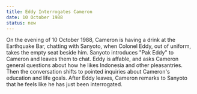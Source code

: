```yaml
---
title: Eddy Interrogates Cameron
date: 10 October 1988 
status: new
---
```


On the evening of 10 October 1988, Cameron is having a drink at the
Earthquake Bar, chatting with Sanyoto, when Colonel Eddy, out of
uniform, takes the empty seat beside him. Sanyoto introduces "Pak Eddy"
to Cameron and leaves them to chat. Eddy is affable, and asks Cameron
general questions about how he likes Indonesia and other pleasantries.
Then the conversation shifts to pointed inquiries about Cameron's
education and life goals. After Eddy leaves, Cameron remarks to Sanyoto
that he feels like he has just been interrogated.
